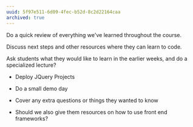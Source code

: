 ```yaml
---
uuid: 5f97e511-6d09-4fec-b52d-8c2d22164caa
archived: true
---
```


Do a quick review of everything we've learned throughout the course.

Discuss next steps and other resources where they can learn to code.

Ask students what they would like to learn in the earlier weeks, and do a specialized lecture?

- Deploy JQuery Projects
- Do a small demo day
- Cover any extra questions or things they wanted to know


- Should we also give them resources on how to use front end frameworks?
<!--
Should we introduce github? A place where they can keep their projects
 -->
